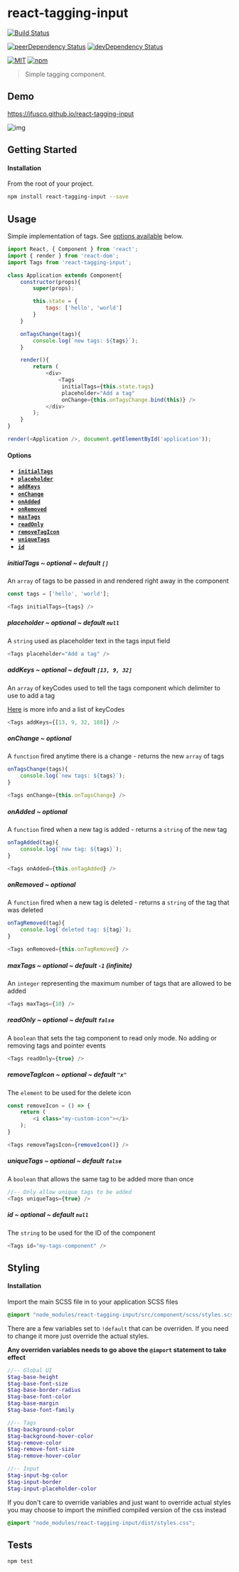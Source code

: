 # react-tagging-input

[![Build Status][build-image]][build-url]

[![peerDependency Status][peer-dep-image]][peer-dep-url]
[![devDependency Status][dev-dep-image]][dev-dep-url]

[![MIT][mit-image]][mit-url]
[![npm][npm-version-image]][npm-url]

> Simple tagging component.

## Demo ##
https://jfusco.github.io/react-tagging-input

![img](demo.gif)

## Getting Started ##

#### Installation
From the root of your project.
```sh
npm install react-tagging-input --save
```

## Usage
Simple implementation of tags. See [options available](#options) below.
```js
import React, { Component } from 'react';
import { render } from 'react-dom';
import Tags from 'react-tagging-input';

class Application extends Component{
	constructor(props){
		super(props);

		this.state = {
			tags: ['hello', 'world']
		}
	}

	onTagsChange(tags){
		console.log(`new tags: ${tags}`);
	}

	render(){
		return (
			<div>
				<Tags
				 initialTags={this.state.tags}
				 placeholder="Add a tag"
				 onChange={this.onTagsChange.bind(this)} />
			</div>
		);
	}
}

render(<Application />, document.getElementById('application'));
```

<a name="options"></a>
#### Options
* **[`initialTags`](#initialTags)**
* **[`placeholder`](#placeholder)**
* **[`addKeys`](#addKeys)**
* **[`onChange`](#onChange)**
* **[`onAdded`](#onAdded)**
* **[`onRemoved`](#onRemoved)**
* **[`maxTags`](#maxTags)**
* **[`readOnly`](#readOnly)**
* **[`removeTagIcon`](#removeTagIcon)**
* **[`uniqueTags`](#uniqueTags)**
* **[`id`](#id)**

<a name="initialTags"></a>
##### initialTags ~ optional ~ default `[]`
An `array` of tags to be passed in and rendered right away in the component
```js
const tags = ['hello', 'world'];

<Tags initialTags={tags} />
```

<a name="placeholder"></a>
##### placeholder ~ optional ~ default `null`
A `string` used as placeholder text in the tags input field
```js
<Tags placeholder="Add a tag" />
```

<a name="addKeys"></a>
##### addKeys ~ optional ~ default `[13, 9, 32]`
An `array` of keyCodes used to tell the tags component which delimiter to use to add a tag

[Here](https://developer.mozilla.org/en-US/docs/Web/API/KeyboardEvent/keyCode) is more info and a list of keyCodes
```js
<Tags addKeys={[13, 9, 32, 188]} />
```

<a name="onChange"></a>
##### onChange ~ optional
A `function` fired anytime there is a change - returns the new `array` of tags
```js
onTagsChange(tags){
	console.log(`new tags: ${tags}`);
}

<Tags onChange={this.onTagsChange} />
```

<a name="onAdded"></a>
##### onAdded ~ optional
A `function` fired when a new tag is added - returns a `string` of the new tag
```js
onTagAdded(tag){
	console.log(`new tag: ${tags}`);
}

<Tags onAdded={this.onTagAdded} />
```

<a name="onRemoved"></a>
##### onRemoved ~ optional
A `function` fired when a new tag is deleted - returns a `string` of the tag that was deleted
```js
onTagRemoved(tag){
	console.log(`deleted tag: ${tag}`);
}

<Tags onRemoved={this.onTagRemoved} />
```

<a name="maxTags"></a>
##### maxTags ~ optional ~ default `-1` (infinite)
An `integer` representing the maximum number of tags that are allowed to be added
```js
<Tags maxTags={10} />
```

<a name="readOnly"></a>
##### readOnly ~ optional ~ default `false`
A `boolean` that sets the tag component to read only mode. No adding or removing tags and pointer events
```js
<Tags readOnly={true} />
```

<a name="removeTagIcon"></a>
##### removeTagIcon ~ optional ~ default `"x"`
The `element` to be used for the delete icon
```js
const removeIcon = () => {
	return (
		<i class="my-custom-icon"></i>
	);
}

<Tags removeTagsIcon={removeIcon()} />
```

<a name="uniqueTags"></a>
##### uniqueTags ~ optional ~ default `false`
A `boolean` that allows the same tag to be added more than once
```js
//-- Only allow unique tags to be added
<Tags uniqueTags={true} />
```

<a name="id"></a>
##### id ~ optional ~ default `null`
The `string` to be used for the ID of the component
```js
<Tags id="my-tags-component" />
```

## Styling
#### Installation
Import the main SCSS file in to your application SCSS files
```scss
@import "node_modules/react-tagging-input/src/component/scss/styles.scss";
```

There are a few variables set to `!default` that can be overriden. If you need to change it more just override the actual styles.

**Any overriden variables needs to go above the `@import` statement to take effect**
```scss
//-- Global UI
$tag-base-height
$tag-base-font-size
$tag-base-border-radius
$tag-base-font-color
$tag-base-margin
$tag-base-font-family

//-- Tags
$tag-background-color
$tag-background-hover-color
$tag-remove-color
$tag-remove-font-size
$tag-remove-hover-color

//-- Input
$tag-input-bg-color
$tag-input-border
$tag-input-placeholder-color
```

If you don't care to override variables and just want to override actual styles you may choose to import the minified compiled version of the css instead
```scss
@import "node_modules/react-tagging-input/dist/styles.css";
```

## Tests ##
```
npm test
```

[build-image]: https://travis-ci.org/JFusco/react-tagging-input.svg?branch=master
[build-url]: https://travis-ci.org/JFusco/react-tagging-input
[mit-image]: https://img.shields.io/npm/l/react-tagging-input.svg?style=flat-square
[mit-url]: https://github.com/JFusco/react-tagging-input/blob/master/LICENSE
[npm-version-image]: https://img.shields.io/npm/v/npm.svg?maxAge=2592000
[npm-url]: https://www.npmjs.com/package/react-tagging-input
[dev-dep-image]: https://david-dm.org/JFusco/react-tagging-input/dev-status.svg
[dev-dep-url]: https://david-dm.org/JFusco/react-tagging-input?type=dev
[peer-dep-image]: https://david-dm.org/JFusco/react-tagging-input/peer-status.svg
[peer-dep-url]: https://david-dm.org/JFusco/react-tagging-input?type=peer
